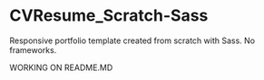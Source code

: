 # CVResume_Scratch-Sass
Responsive portfolio template created from scratch with Sass. No frameworks.

WORKING ON README.MD
